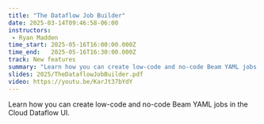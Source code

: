 ```yaml
---
title: "The Dataflow Job Builder"
date: 2025-03-14T09:46:58-06:00
instructors:
 - Ryan Madden
time_start: 2025-05-16T16:00:00.000Z
time_end:   2025-05-16T16:30:00.000Z
track: New features
summary: "Learn how you can create low-code and no-code Beam YAML jobs in the Cloud Dataflow UI."
slides: 2025/TheDataflowJobBuilder.pdf
video: https://youtu.be/KarJt37bYdY
---
```


Learn how you can create low-code and no-code Beam YAML jobs in the Cloud Dataflow UI.